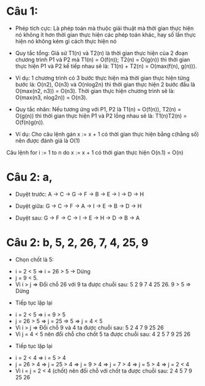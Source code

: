 # Câu 1:
- Phép tích cực: Là phép toán mà thuộc giải thuật mà thời gian thực hiện nó không ít hơn thời gian thực hiện các phép toán khác, hay số lần thực hiện nó không kém gì cách thực hiện nó

- Quy tắc tổng: Giả sử T1(n) và T2(n) là thời gian thực hiện của 2 đoạn chương trình P1 và P2 mà T1(n) = O(f(n)); T2(n) = O(g(n)) thì thời gian thực hiện P1 và P2 kế tiếp nhau sẽ là: T1(n) + T2(n) = O(max(f(n), g(n))).

- Ví dụ: 1 chương trình có 3 bước thực hiện mà thời gian thực hiện từng bước là: O(n2), O(n3) và O(nlog2n) thì thời gian thực hiện 2 bước đầu là O(max(n2, n3)) = O(n3). Thời gian thực hiện chương trình sẽ là: O(max(n3, nlog2n)) = O(n3).

- Quy tắc nhân: Nếu tương ứng với P1, P2 là T1(n) = O(f(n)), T2(n) = O(g(n)) thì thời gian thực hiện P1 và P2 lồng nhau sẽ là: T1(n)T2(n) = O(f(n)g(n)).

- Ví dụ: Cho câu lệnh gán x := x + 1 có thời gian thực hiện bằng c(hằng số) nên được đánh giá là O(1)

Câu lệnh for i := 1 to n do x := x + 1 có thời gian thực hiện O(n.1) = O(n)

# Câu 2: a,

- Duyệt trước: A -> C -> G -> F -> B -> E -> I -> D -> H

- Duyệt giữa: G -> C -> F -> A -> I -> E -> B -> D -> H

- Duyệt sau: G -> F -> C -> I -> E -> H -> D -> B -> A

# Câu 2: b, 5, 2, 26, 7, 4, 25, 9

- Chọn chốt là 5:
+ i = 2 < 5 => i = 26 > 5 -> Dừng
+ j = 9 < 5.
+ Vì i > j => Đổi chỗ 26 với 9 ta được chuỗi sau: 5  2  9  7  4  25 26. 9 > 5 => Dừng

- Tiếp tục lặp lại
+ i = 2 < 5 => i = 9 > 5
+ j = 26 > 5 => j = 25 => 5 => j = 4 < 5
+ Vì i > j => Đổi chỗ 9 và 4 ta được chuỗi sau: 5  2  4  7  9  25  26
+ Vì j = 4 < 5 nên đổi chỗ cho chốt 5 ta được chuỗi sau: 4  2  5  7  9  25  26

- Tiếp tục lặp lại
+ i = 2 < 4 => i = 5 > 4
+ j = 26 > 4 => j = 25 > 4 => j = 9 > 4 => j = 7 > 4 => j = 5 > 4 => j = 2 < 4
+ Vì i = j = 2 < 4 (chốt) nên đổi chỗ với chốt ta được chuỗi sau: 2  4  5  7  9  25  26
